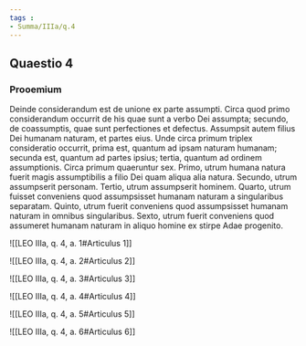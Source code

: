 ```yaml
---
tags : 
- Summa/IIIa/q.4
---
```


## Quaestio 4

### Prooemium

Deinde considerandum est de unione ex parte assumpti. Circa quod primo considerandum occurrit de his quae sunt a verbo Dei assumpta; secundo, de coassumptis, quae sunt perfectiones et defectus. Assumpsit autem filius Dei humanam naturam, et partes eius. Unde circa primum triplex consideratio occurrit, prima est, quantum ad ipsam naturam humanam; secunda est, quantum ad partes ipsius; tertia, quantum ad ordinem assumptionis. Circa primum quaeruntur sex. Primo, utrum humana natura fuerit magis assumptibilis a filio Dei quam aliqua alia natura. Secundo, utrum assumpserit personam. Tertio, utrum assumpserit hominem. Quarto, utrum fuisset conveniens quod assumpsisset humanam naturam a singularibus separatam. Quinto, utrum fuerit conveniens quod assumpsisset humanam naturam in omnibus singularibus. Sexto, utrum fuerit conveniens quod assumeret humanam naturam in aliquo homine ex stirpe Adae progenito.

![[LEO IIIa, q. 4, a. 1#Articulus 1]]

![[LEO IIIa, q. 4, a. 2#Articulus 2]]

![[LEO IIIa, q. 4, a. 3#Articulus 3]]

![[LEO IIIa, q. 4, a. 4#Articulus 4]]

![[LEO IIIa, q. 4, a. 5#Articulus 5]]

![[LEO IIIa, q. 4, a. 6#Articulus 6]]

